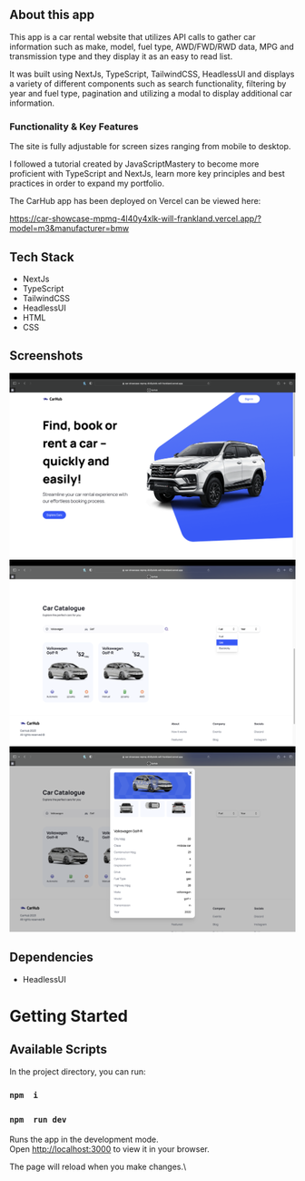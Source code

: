 ## About this app

This app is a car rental website that utilizes API calls to gather car information such as make, model, fuel type, AWD/FWD/RWD data, MPG and transmission type and they display it as an easy to read list.

It was built using NextJs, TypeScript, TailwindCSS, HeadlessUI and displays a variety of different components such as search functionality, filtering by year and fuel type, pagination and utilizing a modal to display additional car information.


### Functionality & Key Features

The site is fully adjustable for screen sizes ranging from mobile to desktop.

I followed a tutorial created by JavaScriptMastery to become more proficient with TypeScript and NextJs, learn more key principles and best practices in order to expand my portfolio.

The CarHub app has been deployed on Vercel can be viewed here:

https://car-showcase-mpmq-4l40y4xlk-will-frankland.vercel.app/?model=m3&manufacturer=bmw

## Tech Stack

- NextJs
- TypeScript
- TailwindCSS
- HeadlessUI
- HTML
- CSS

## Screenshots

!["Screenshot of Homepage"](docs/Landing_Section.png)
!["Screenshot of Filtered Car"](docs/Filtered_car.png)
!["Screenshot of Car Info Modal"](docs/modal.png)


## Dependencies

- HeadlessUI

# Getting Started

## Available Scripts

In the project directory, you can run:

### `npm  i`
### `npm  run dev`

Runs the app in the development mode.\
Open [http://localhost:3000](http://localhost:3000) to view it in your browser.

The page will reload when you make changes.\